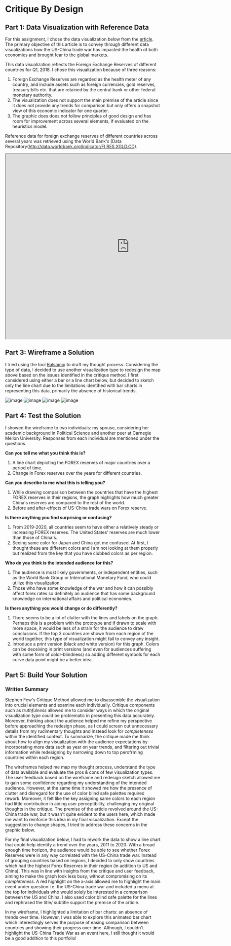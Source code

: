 # Critique By Design
## Part 1: Data Visualization with Reference Data

For this assignment, I chose the data visualization below from the [article](http://howmuch.net/articles/trade-war-in-6-visualizations). The primary objective of this article is to convey through different data visualizations how the US-China trade war has impacted the health of both economies and brought fear to the global markets. 

This data visualization reflects the Foreign Exchange Reserves of different countries for Q1, 2018. I chose this visualization because of three reasons:
1. Foreign Exchange Reserves are regarded as the health meter of any country, and include assets such as foreign currencies, gold reserves, treasury bills etc. that are retained by the central bank or other federal monetary authority. 
2. The visualization does not support the main premise of the article since it does not provide any trends for comparison but only offers a snapshot view of this economic indicator for one quarter.
3. The graphic does does not follow principles of good design and has room for improvement across several elements, if evaluated on the heuristics model.

Reference data for foreign exchange reserves of different countries across several years was retrieved using the World Bank's [Data Repository(http://data.worldbank.org/indicator/FI.RES.XGLD.CD).

<iframe width="800" height="600" src="https://cdn.howmuch.net/articles/the-forex-worldmap-final-8322.jpg"></iframe>

## Part 3: Wireframe a Solution

I tried using the tool [Balsamiq](http://balsamiq.com/) to draft my thought process. Considering the type of data, I decided to use another visualization type to redesign the map above based on the issues identified in the critique method. I first considered using either a bar or a line chart below, but decided to sketch only the line chart due to the limitations identified with bar charts in representing this data, primarily the absence of historical trends. 

![image](https://user-images.githubusercontent.com/93225948/140595253-8f119be3-1cc9-4ca5-b15b-147070cbc763.png)
![image](https://user-images.githubusercontent.com/93225948/140595176-3e15acfe-4b1d-4421-ac98-dbd544f7fcde.png)
![image](https://user-images.githubusercontent.com/93225948/140595199-5c3868e0-f189-40e7-b638-9217ac730655.png)
![image](https://user-images.githubusercontent.com/93225948/140595204-038a58ce-b867-4436-aae1-5667eeccc677.png)

## Part 4: Test the Solution 

I showed the wireframe to two individuals: my spouse, considering her academic background in Political Science and another peer at Carnegie Mellon University. Responses from each individual are mentioned under the questions.

**Can you tell me what you think this is?**
1. A line chart depicting the FOREX reserves of major countries over a period of time.
2. Change in Forex reserves over the years for different countries.

**Can you describe to me what this is telling you?**
1. While drawing comparison between the countries that have the highest FOREX reserves in their regions, the graph highlights how much greater China's reserves are compared to the rest of the world.
2. Before and after-effects of US-China trade wars on Forex reserve.

**Is there anything you find surprising or confusing?**
1. From 2019-2020, all countries seem to have either a relatively steady or increasing FOREX reserves. The United States' reserves are much lower than those of China's.
2. Seeing same color for Japan and China got me confused. At first, I thought these are different colors and I am not looking at them properly but realized from the key that you have clubbed colors as per region.

**Who do you think is the intended audience for this?**
1. The audience is most likely governments, or  independent entities, such as the World Bank Group or International Monetary Fund, who could utilize this visualization.
2. Those who have some knowledge of the war and how it can possibly affect forex rates so definitely an audience that has some background knowledge on international affairs and political economies.

**Is there anything you would change or do differently?**
1. There seems to be a lot of clutter with the lines and labels on the graph. Perhaps this is a problem with the prototype and if drawn to scale with more space, it would be less of a strain for the audience to draw conclusions. If the top 3 countries are shown from each region of the world together, this type of visualization might fail to convey any insight.
2. Introduce a print version (black and white version) for this graph. Colors can be deceiving in print versions (and even for audiences suffering with some form of color-blindness) so adding different symbols for each curve data point might be a better idea.

## Part 5: Build Your Solution

### Written Summary
Stephen Few's Critique Method allowed me to disassemble the visualization into crucial elements and examine each individually. Critique components such as _truthfulness_ allowed me to consider ways in which the original visualization type could be problematic in presenting this data accurately. Moreover, thinking about the audience helped me refine my perspective before approaching the redesign phase, as I could screen out unnecessary details from my rudimentary thoughts and instead look for _completeness_ within the identified context. To summarize, the critique made me think about how to align my visualization with the audience expectations by incorporating more data such as year on year trends, and filtering out trivial information while redesigning by narrowing down to top perofrming countries within each region. 

The wireframes helped me map my thought process, understand the type of data available and evaluate the pros & cons of few visualization types. The user feedback based on the wireframe and redesign sketch allowed me to gain some confidence regarding my understanding of the intended audience. However, at the same time it showed me how the presence of clutter and disregard for the use of color blind safe palettes required rework. Moreover, it felt like the key assigning same colors to each region had little contribution in aiding user perceptibility, challenging my original thoughts in the critique. The premise of the article revolved around the US-China trade war, but it wasn't quite evident to the users here, which made me want to reinforce this idea in my final visualization. Except the suggestion to change shapes, I tried to address these concerns in the graphic below. 

For my final visualization below, I had to rework the data to show a line chart that could help identify a trend over the years, 2011 to 2020. With a broad enough time horizon, the audience would be able to see whether Forex Reserves were in any way correlated with the US-China trade war. Instead of grouping countries based on regions, I decided to only show countries which had the highest Forex Reserves in their region (in addition to US and China). This was in line with insights from the critique and user feedback, aiming to make the graph look less busy, without compromising on its _completeness_. A red highlight on the x-axis allowed me to highlight the main event under question i.e. the US-China trade war and included a menu at the top for individuals who would solely be interested in a comparison between the US and China. I also used color blind safe palette for the lines and rephrased the title/ subtitle support the premise of the article.

<div class="flourish-embed flourish-chart" data-src="visualisation/7746600"><script src="https://public.flourish.studio/resources/embed.js"></script></div>

In my wireframe, I highlighted a limitation of bar charts: an absence of trends over time. However, I was able to explore this animated bar chart which interestingly serves the purpose of easing comparison between countries and showing their progress over time. Although, I couldn't highlight the US-China Trade War as an event here, I still thought it would be a good addition to this portfolio!

<div class="flourish-embed flourish-bar-chart-race" data-src="visualisation/7746758"><script src="https://public.flourish.studio/resources/embed.js"></script></div>

